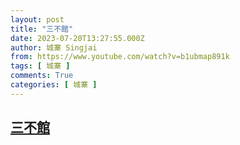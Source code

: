 ```yaml
---
layout: post
title: "三不館"
date: 2023-07-20T13:27:55.000Z
author: 城寨 Singjai
from: https://www.youtube.com/watch?v=b1ubmap891k
tags: [ 城寨 ]
comments: True
categories: [ 城寨 ]
---
```

<!--1689859675000-->
[三不館](https://www.youtube.com/watch?v=b1ubmap891k)
------

<div>

</div>
